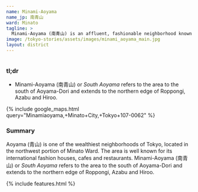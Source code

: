 ```yaml
---
name: Minami-Aoyama
name_jp: 南青山
ward: Minato
tagline: >
  Minami-Aoyama (南青山) is an affluent, fashionable neighborhood known for its small, edgy stores and upscale designer boutiques. The area also has high-end sushi spots and renowned jazz clubs like the Blue Note. The Nezu Museum displays ceramics, calligraphy, and bamboo crafts.
image: /tokyo-stories/assets/images/minami_aoyama_main.jpg
layout: district
---
```

<!-- Section. -->
<div class="columns">
  <div class="column">
    <h3 class="title is-3">tl;dr</h3>
    <div class="content">
      <ul>
        <li>Minami-Aoyama (南青山) or <i>South Aoyama</i> refers to the area to the south of Aoyama-Dori and extends to the northern edge of Roppongi, Azabu and Hiroo.</li>
      </ul>
    </div>
  </div>
</div>
<!-- Section. -->
{% include google_maps.html query="Minamiaoyama,+Minato+City,+Tokyo+107-0062" %}
<!-- Section. -->
<div class="columns">
  <div class="column">
    <h3 class="title is-3">Summary</h3>
    <p>Aoyama (青山) is one of the wealthiest neighborhoods of Tokyo, located in the northwest portion of Minato Ward. The area is well known for its international fashion houses, cafes and restaurants. Minami-Aoyama (南青山) or <i>South Aoyama</i> refers to the area to the south of Aoyama-Dori and extends to the northern edge of Roppongi, Azabu and Hiroo.</p>
  </div>
</div>
<!-- Section. -->
{% include features.html %}
